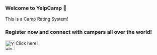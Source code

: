 ### Welcome to YelpCamp 👋

This is a Camp Rating System!


### Register now and connect with campers all over the world!

Click here! [<img align="left" alt="YelpCamp" width="30px" src="https://www.pngkey.com/png/detail/17-176578_png-file-svg-browser-icon-png.png" />][website]


[website]: https://aqueous-reef-41580.herokuapp.com/
